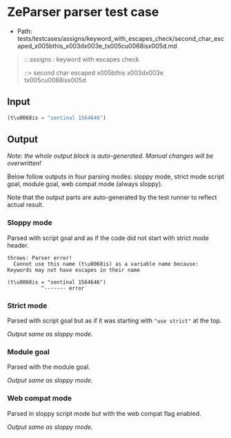# ZeParser parser test case

- Path: tests/testcases/assigns/keyword_with_escapes_check/second_char_escaped_x005bthis_x003dx003e_tx005cu0068isx005d.md

> :: assigns : keyword with escapes check
>
> ::> second char escaped x005bthis x003dx003e tx005cu0068isx005d

## Input

`````js
(t\u0068is = "sentinal 1564646")
`````

## Output

_Note: the whole output block is auto-generated. Manual changes will be overwritten!_

Below follow outputs in four parsing modes: sloppy mode, strict mode script goal, module goal, web compat mode (always sloppy).

Note that the output parts are auto-generated by the test runner to reflect actual result.

### Sloppy mode

Parsed with script goal and as if the code did not start with strict mode header.

`````
throws: Parser error!
  Cannot use this name (t\u0068is) as a variable name because: Keywords may not have escapes in their name

(t\u0068is = "sentinal 1564646")
           ^------- error
`````

### Strict mode

Parsed with script goal but as if it was starting with `"use strict"` at the top.

_Output same as sloppy mode._

### Module goal

Parsed with the module goal.

_Output same as sloppy mode._

### Web compat mode

Parsed in sloppy script mode but with the web compat flag enabled.

_Output same as sloppy mode._
